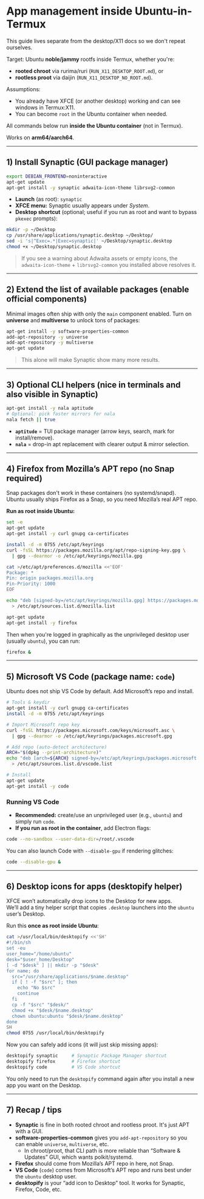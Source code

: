 # App management inside Ubuntu-in-Termux

This guide lives separate from the desktop/X11 docs so we don't repeat ourselves.

Target: Ubuntu **noble/jammy** rootfs inside Termux, whether you're:
* **rooted chroot** via rurima/ruri (`RUN_X11_DESKTOP_ROOT.md`), or
* **rootless proot** via daijin (`RUN_X11_DESKTOP_NO_ROOT.md`).

Assumptions:
* You already have XFCE (or another desktop) working and can see windows in Termux:X11.
* You can become `root` in the Ubuntu container when needed.

All commands below run **inside the Ubuntu container** (not in Termux).

Works on **arm64/aarch64**.

---

## 1) Install Synaptic (GUI package manager)

```bash
export DEBIAN_FRONTEND=noninteractive
apt-get update
apt-get install -y synaptic adwaita-icon-theme librsvg2-common
```

* **Launch** (as root): `synaptic`
* **XFCE menu:** Synaptic usually appears under *System*.
* **Desktop shortcut** (optional; useful if you run as root and want to bypass `pkexec` prompts):

```bash
mkdir -p ~/Desktop
cp /usr/share/applications/synaptic.desktop ~/Desktop/
sed -i 's|^Exec=.*|Exec=synaptic|' ~/Desktop/synaptic.desktop
chmod +x ~/Desktop/synaptic.desktop
```

> If you see a warning about Adwaita assets or empty icons, the `adwaita-icon-theme` + `librsvg2-common` you installed above resolves it.

---

## 2) Extend the list of available packages (enable official components)

Minimal images often ship with only the `main` component enabled. Turn on **universe** and **multiverse** to unlock tons of packages:

```bash
apt-get install -y software-properties-common
add-apt-repository -y universe
add-apt-repository -y multiverse
apt-get update
```

> This alone will make Synaptic show many more results.

---

## 3) Optional CLI helpers (nice in terminals and also visible in Synaptic)

```bash
apt-get install -y nala aptitude
# Optional: pick faster mirrors for nala
nala fetch || true
```

* **`aptitude`** = TUI package manager (arrow keys, search, mark for install/remove).
* **`nala`** = drop-in apt replacement with clearer output & mirror selection.

---

## 4) Firefox from Mozilla’s APT repo (no Snap required)

Snap packages don't work in these containers (no systemd/snapd).  
Ubuntu usually ships Firefox as a Snap, so you need Mozilla’s real APT repo.

**Run as root inside Ubuntu:**

```bash
set -e
apt-get update
apt-get install -y curl gnupg ca-certificates

install -d -m 0755 /etc/apt/keyrings
curl -fsSL https://packages.mozilla.org/apt/repo-signing-key.gpg \
  | gpg --dearmor -o /etc/apt/keyrings/mozilla.gpg

cat >/etc/apt/preferences.d/mozilla <<'EOF'
Package: *
Pin: origin packages.mozilla.org
Pin-Priority: 1000
EOF

echo "deb [signed-by=/etc/apt/keyrings/mozilla.gpg] https://packages.mozilla.org/apt mozilla main" \
  > /etc/apt/sources.list.d/mozilla.list

apt-get update
apt-get install -y firefox
```

Then when you're logged in graphically as the unprivileged desktop user (usually `ubuntu`), you can run:

```bash
firefox &
```

---

## 5) Microsoft VS Code (package name: `code`)

Ubuntu does not ship VS Code by default. Add Microsoft’s repo and install.

```bash
# Tools & keydir
apt-get install -y curl gnupg ca-certificates
install -d -m 0755 /etc/apt/keyrings

# Import Microsoft repo key
curl -fsSL https://packages.microsoft.com/keys/microsoft.asc \
  | gpg --dearmor -o /etc/apt/keyrings/packages.microsoft.gpg

# Add repo (auto-detect architecture)
ARCH="$(dpkg --print-architecture)"
echo "deb [arch=${ARCH} signed-by=/etc/apt/keyrings/packages.microsoft.gpg] https://packages.microsoft.com/repos/code stable main" \
  > /etc/apt/sources.list.d/vscode.list

# Install
apt-get update
apt-get install -y code
```

### Running VS Code

* **Recommended:** create/use an unprivileged user (e.g., `ubuntu`) and simply run `code`.
* **If you run as root in the container**, add Electron flags:

```bash
code --no-sandbox --user-data-dir=/root/.vscode
```

You can also launch Code with `--disable-gpu` if rendering glitches:

```bash
code --disable-gpu &
```

---

## 6) Desktop icons for apps (desktopify helper)

XFCE won’t automatically drop icons to the Desktop for new apps.  
We’ll add a tiny helper script that copies `.desktop` launchers into the `ubuntu` user’s Desktop.

Run this **once as root inside Ubuntu**:

```bash
cat >/usr/local/bin/desktopify <<'SH'
#!/bin/sh
set -eu
user_home="/home/ubuntu"
desk="$user_home/Desktop"
[ -d "$desk" ] || mkdir -p "$desk"
for name; do
  src="/usr/share/applications/$name.desktop"
  if [ ! -f "$src" ]; then
    echo "No $src"
    continue
  fi
  cp -f "$src" "$desk/"
  chmod +x "$desk/$name.desktop"
  chown ubuntu:ubuntu "$desk/$name.desktop"
done
SH
chmod 0755 /usr/local/bin/desktopify
```

Now you can safely add icons (it will just skip missing apps):

```bash
desktopify synaptic     # Synaptic Package Manager shortcut
desktopify firefox      # Firefox shortcut
desktopify code         # VS Code shortcut
```

You only need to run the `desktopify` command again after you install a new app you want on the Desktop.

---

## 7) Recap / tips

* **Synaptic** is fine in both rooted chroot and rootless proot. It's just APT with a GUI.
* **software-properties-common** gives you `add-apt-repository` so you can enable `universe`, `multiverse`, etc.
  - In chroot/proot, that CLI path is more reliable than “Software & Updates” GUI, which wants polkit/systemd.
* **Firefox** should come from Mozilla’s APT repo in here, not Snap.
* **VS Code** (`code`) comes from Microsoft’s APT repo and runs best under the `ubuntu` desktop user.
* **desktopify** is your “add icon to Desktop” tool. It works for Synaptic, Firefox, Code, etc.
